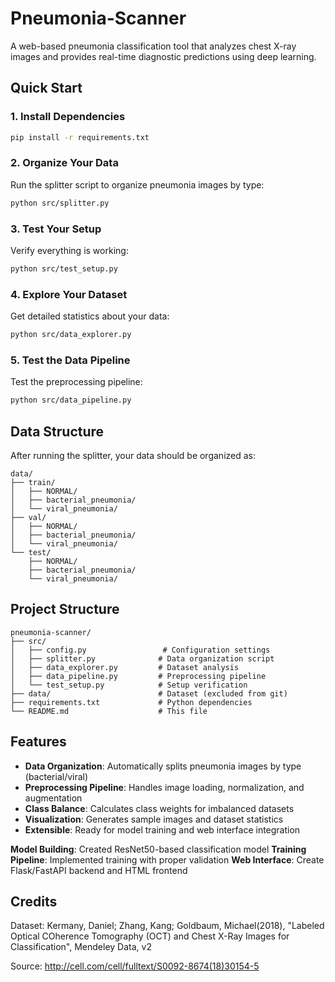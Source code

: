 # Pneumonia-Scanner

A web-based pneumonia classification tool that analyzes chest X-ray images and provides real-time diagnostic predictions using deep learning.

## Quick Start

### 1. Install Dependencies
```bash
pip install -r requirements.txt
```

### 2. Organize Your Data
Run the splitter script to organize pneumonia images by type:
```bash
python src/splitter.py
```

### 3. Test Your Setup
Verify everything is working:
```bash
python src/test_setup.py
```

### 4. Explore Your Dataset
Get detailed statistics about your data:
```bash
python src/data_explorer.py
```

### 5. Test the Data Pipeline
Test the preprocessing pipeline:
```bash
python src/data_pipeline.py
```

## Data Structure

After running the splitter, your data should be organized as:
```
data/
├── train/
│   ├── NORMAL/
│   ├── bacterial_pneumonia/
│   └── viral_pneumonia/
├── val/
│   ├── NORMAL/
│   ├── bacterial_pneumonia/
│   └── viral_pneumonia/
└── test/
    ├── NORMAL/
    ├── bacterial_pneumonia/
    └── viral_pneumonia/
```

## Project Structure

```
pneumonia-scanner/
├── src/
│   ├── config.py                 # Configuration settings
│   ├── splitter.py              # Data organization script
│   ├── data_explorer.py         # Dataset analysis
│   ├── data_pipeline.py         # Preprocessing pipeline
│   └── test_setup.py            # Setup verification
├── data/                        # Dataset (excluded from git)
├── requirements.txt             # Python dependencies
└── README.md                    # This file
```

## Features

- **Data Organization**: Automatically splits pneumonia images by type (bacterial/viral)
- **Preprocessing Pipeline**: Handles image loading, normalization, and augmentation
- **Class Balance**: Calculates class weights for imbalanced datasets
- **Visualization**: Generates sample images and dataset statistics
- **Extensible**: Ready for model training and web interface integration


**Model Building**: Created  ResNet50-based classification model
**Training Pipeline**: Implemented training with proper validation
**Web Interface**: Create Flask/FastAPI backend and HTML frontend

## Credits

Dataset: Kermany, Daniel; Zhang, Kang; Goldbaum, Michael(2018), "Labeled Optical COherence Tomography (OCT) and Chest X-Ray Images for Classification", Mendeley Data, v2

Source: http://cell.com/cell/fulltext/S0092-8674(18)30154-5
